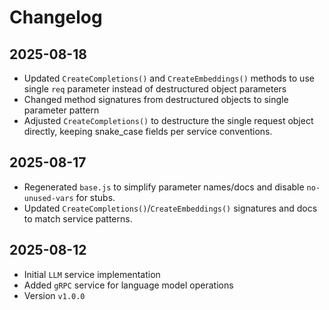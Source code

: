 # Changelog

## 2025-08-18

- Updated `CreateCompletions()` and `CreateEmbeddings()` methods to use single
  `req` parameter instead of destructured object parameters
- Changed method signatures from destructured objects to single parameter
  pattern
- Adjusted `CreateCompletions()` to destructure the single request object
  directly, keeping snake_case fields per service conventions.

## 2025-08-17

- Regenerated `base.js` to simplify parameter names/docs and disable
  `no-unused-vars` for stubs.
- Updated `CreateCompletions()`/`CreateEmbeddings()` signatures and docs to
  match service patterns.

## 2025-08-12

- Initial `LLM` service implementation
- Added `gRPC` service for language model operations
- Version `v1.0.0`
